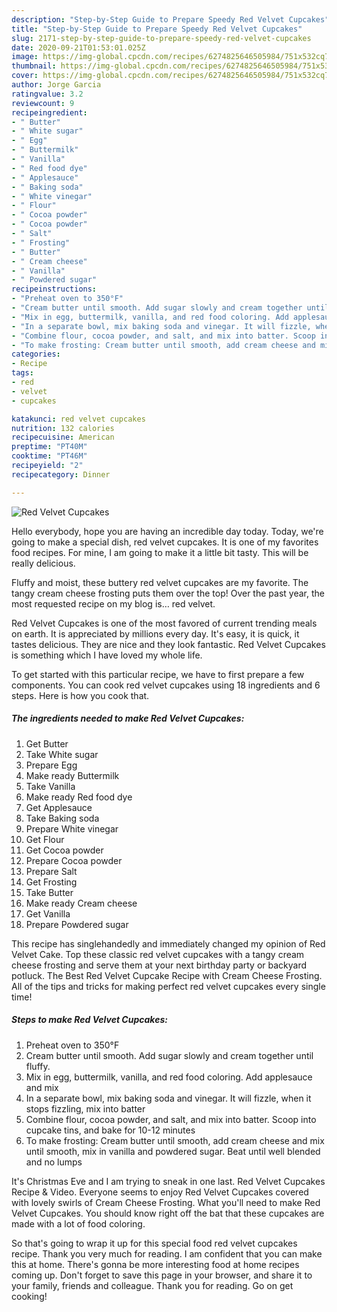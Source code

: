 ```yaml
---
description: "Step-by-Step Guide to Prepare Speedy Red Velvet Cupcakes"
title: "Step-by-Step Guide to Prepare Speedy Red Velvet Cupcakes"
slug: 2171-step-by-step-guide-to-prepare-speedy-red-velvet-cupcakes
date: 2020-09-21T01:53:01.025Z
image: https://img-global.cpcdn.com/recipes/6274825646505984/751x532cq70/red-velvet-cupcakes-recipe-main-photo.jpg
thumbnail: https://img-global.cpcdn.com/recipes/6274825646505984/751x532cq70/red-velvet-cupcakes-recipe-main-photo.jpg
cover: https://img-global.cpcdn.com/recipes/6274825646505984/751x532cq70/red-velvet-cupcakes-recipe-main-photo.jpg
author: Jorge Garcia
ratingvalue: 3.2
reviewcount: 9
recipeingredient:
- " Butter"
- " White sugar"
- " Egg"
- " Buttermilk"
- " Vanilla"
- " Red food dye"
- " Applesauce"
- " Baking soda"
- " White vinegar"
- " Flour"
- " Cocoa powder"
- " Cocoa powder"
- " Salt"
- " Frosting"
- " Butter"
- " Cream cheese"
- " Vanilla"
- " Powdered sugar"
recipeinstructions:
- "Preheat oven to 350°F"
- "Cream butter until smooth. Add sugar slowly and cream together until fluffy."
- "Mix in egg, buttermilk, vanilla, and red food coloring. Add applesauce and mix"
- "In a separate bowl, mix baking soda and vinegar. It will fizzle, when it stops fizzling, mix into batter"
- "Combine flour, cocoa powder, and salt, and mix into batter. Scoop into cupcake tins, and bake for 10-12 minutes"
- "To make frosting: Cream butter until smooth, add cream cheese and mix until smooth, mix in vanilla and powdered sugar. Beat until well blended and no lumps"
categories:
- Recipe
tags:
- red
- velvet
- cupcakes

katakunci: red velvet cupcakes 
nutrition: 132 calories
recipecuisine: American
preptime: "PT40M"
cooktime: "PT46M"
recipeyield: "2"
recipecategory: Dinner

---
```



![Red Velvet Cupcakes](https://img-global.cpcdn.com/recipes/6274825646505984/751x532cq70/red-velvet-cupcakes-recipe-main-photo.jpg)

Hello everybody, hope you are having an incredible day today. Today, we're going to make a special dish, red velvet cupcakes. It is one of my favorites food recipes. For mine, I am going to make it a little bit tasty. This will be really delicious.

Fluffy and moist, these buttery red velvet cupcakes are my favorite. The tangy cream cheese frosting puts them over the top! Over the past year, the most requested recipe on my blog is… red velvet.

Red Velvet Cupcakes is one of the most favored of current trending meals on earth. It is appreciated by millions every day. It's easy, it is quick, it tastes delicious. They are nice and they look fantastic. Red Velvet Cupcakes is something which I have loved my whole life.


To get started with this particular recipe, we have to first prepare a few components. You can cook red velvet cupcakes using 18 ingredients and 6 steps. Here is how you cook that.

<!--inarticleads1-->

##### The ingredients needed to make Red Velvet Cupcakes:

1. Get  Butter
1. Take  White sugar
1. Prepare  Egg
1. Make ready  Buttermilk
1. Take  Vanilla
1. Make ready  Red food dye
1. Get  Applesauce
1. Take  Baking soda
1. Prepare  White vinegar
1. Get  Flour
1. Get  Cocoa powder
1. Prepare  Cocoa powder
1. Prepare  Salt
1. Get  Frosting
1. Take  Butter
1. Make ready  Cream cheese
1. Get  Vanilla
1. Prepare  Powdered sugar


This recipe has singlehandedly and immediately changed my opinion of Red Velvet Cake. Top these classic red velvet cupcakes with a tangy cream cheese frosting and serve them at your next birthday party or backyard potluck. The Best Red Velvet Cupcake Recipe with Cream Cheese Frosting. All of the tips and tricks for making perfect red velvet cupcakes every single time! 

<!--inarticleads2-->

##### Steps to make Red Velvet Cupcakes:

1. Preheat oven to 350°F
1. Cream butter until smooth. Add sugar slowly and cream together until fluffy.
1. Mix in egg, buttermilk, vanilla, and red food coloring. Add applesauce and mix
1. In a separate bowl, mix baking soda and vinegar. It will fizzle, when it stops fizzling, mix into batter
1. Combine flour, cocoa powder, and salt, and mix into batter. Scoop into cupcake tins, and bake for 10-12 minutes
1. To make frosting: Cream butter until smooth, add cream cheese and mix until smooth, mix in vanilla and powdered sugar. Beat until well blended and no lumps


It&#39;s Christmas Eve and I am trying to sneak in one last. Red Velvet Cupcakes Recipe &amp; Video. Everyone seems to enjoy Red Velvet Cupcakes covered with lovely swirls of Cream Cheese Frosting. What you&#39;ll need to make Red Velvet Cupcakes. You should know right off the bat that these cupcakes are made with a lot of food coloring. 

So that's going to wrap it up for this special food red velvet cupcakes recipe. Thank you very much for reading. I am confident that you can make this at home. There's gonna be more interesting food at home recipes coming up. Don't forget to save this page in your browser, and share it to your family, friends and colleague. Thank you for reading. Go on get cooking!
